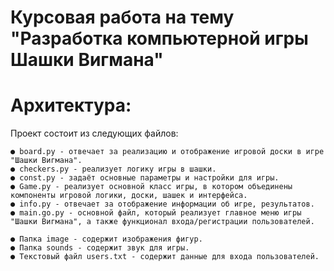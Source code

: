# Курсовая работа на тему "Разработка компьютерной игры Шашки Вигмана"

# Архитектура:
Проект состоит из следующих файлов:

    ● board.py - отвечает за реализацию и отображение игровой доски в игре "Шашки Вигмана".
    ● checkers.py - реализует логику игры в шашки.
    ● const.py - задаёт основные параметры и настройки для игры.
    ● Game.py - реализует основной класс игры, в котором объединены компоненты игровой логики, доски, шашек и интерфейса.
    ● info.py - отвечает за отображение информации об игре, результатов.
    ● main.go.py - основной файл, который реализует главное меню игры "Шашки Вигмана", а также функционал входа/регистрации пользователей.
    
    ● Папка image - содержит изображения фигур.
    ● Папка sounds - содержит звук для игры.
    ● Текстовый файл users.txt - содержит данные для входа пользователей.

    
